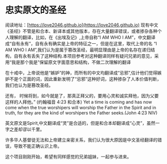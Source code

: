 # 忠实原文的圣经 
 阅读地址：[https://love2046.github.io](https://love2046.github.io)
 现有中文《圣经》不管是和合本、新译本或其他版本，存在大量翻译错误，或者掺杂各种个人理解的翻译，比如，在《出埃及记》,上帝自称“I AM WHO I AM”，中文翻译成“自有永有”，自有永有确实是上帝的特征之一，但是在这里，取代上帝的名 “I AM WHO I AM”,我们认为是属于篡改圣经，最明显理由是上帝的名存在递归结构，自有永有丢失了这种结构.本项目参考对这种翻译同样有疑问兄弟的意见，采用“我是那个我是”保留原文字面意思和结构，不做二次理解的翻译

在十戒中，上帝说他是“嫉妒”的神，而所有的中文均翻译成“忌邪”,估计他们觉得嫉妒不是个正面的词，因此重新发明了“忌邪”这种好词，这种掺杂了人本价值判断，我们也认为是篡改圣经。
  
  还有，
  时候将到，如今就是了，那真正拜父的，要用心灵和诚实拜他，因为父要这样的人拜他。” (约翰福音 4:23 和合本)
Yet a time is coming and has now come when the true worshipers will worship the Father in the Spirit and in truth, for they are the kind of worshipers the Father seeks.(John 4:23 NIV)

英文原文是Spirit,中文翻译成“灵”是合适的，但是和合本却翻译成“心灵”，虽然一字之差却谬以千里。

许多华人基督徒无法和上帝建立亲密关系，我们认为很大原因是中文圣经翻译的错误，导致不能正确认识上帝。

这个项目刚刚开始，希望有同样感觉的兄弟姐妹，一起参与进来。

